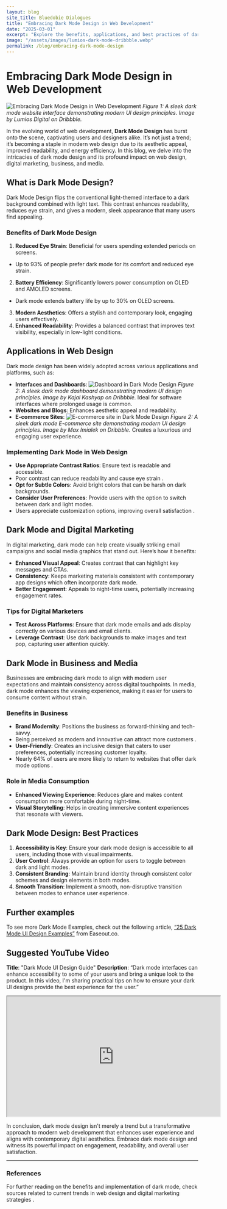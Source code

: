 ```yaml
---
layout: blog
site_title: Bluedobie Dialogues
title: "Embracing Dark Mode Design in Web Development"
date: "2025-03-01"
excerpt: "Explore the benefits, applications, and best practices of dark mode design in web development. Learn how dark mode enhances user experience, readability, and energy efficiency for websites, digital marketing, and media."
image: "/assets/images/lumios-dark-mode-dribbble.webp"
permalink: /blog/embracing-dark-mode-design
---
```


# Embracing Dark Mode Design in Web Development

![Embracing Dark Mode Design in Web Development](/assets/images/lumios-dark-mode-dribbble.webp) *Figure 1: A sleek dark mode website interface demonstrating modern UI design principles. Image by Lumios Digital on Dribbble.*

In the evolving world of web development, **Dark Mode Design** has burst onto the scene, captivating users and designers alike. It’s not just a trend; it’s becoming a staple in modern web design due to its aesthetic appeal, improved readability, and energy efficiency. In this blog, we delve into the intricacies of dark mode design and its profound impact on web design, digital marketing, business, and media.

## What is Dark Mode Design?

Dark Mode Design flips the conventional light-themed interface to a dark background combined with light text. This contrast enhances readability, reduces eye strain, and gives a modern, sleek appearance that many users find appealing.

### Benefits of Dark Mode Design

1. **Reduced Eye Strain**: Beneficial for users spending extended periods on screens.
- Up to 93% of people prefer dark mode for its comfort and reduced eye strain.
2. **Battery Efficiency**: Significantly lowers power consumption on OLED and AMOLED screens.
- Dark mode extends battery life by up to 30% on OLED screens.
3. **Modern Aesthetics**: Offers a stylish and contemporary look, engaging users effectively.
4. **Enhanced Readability**: Provides a balanced contrast that improves text visibility, especially in low-light conditions.

## Applications in Web Design

Dark mode design has been widely adopted across various applications and platforms, such as:

- **Interfaces and Dashboards**: 
![Dashboard in Dark Mode Design](/assets/images/teamify-dark-mode-dash-dribbble.webp) *Figure 2: A sleek dark mode dashboard demonstrating modern UI design principles. Image by Kajal Kashyap on Dribbble.*
Ideal for software interfaces where prolonged usage is common.
- **Websites and Blogs**: Enhances aesthetic appeal and readability.
- **E-commerce Sites**: 
![E-commerce site in Dark Mode Design](/assets/images/dark-mode-ecommerce-dribbble.webp) *Figure 2: A sleek dark mode E-commerce site demonstrating modern UI design principles. Image by Max Imialek on Dribbble.*
Creates a luxurious and engaging user experience.

### Implementing Dark Mode in Web Design

- **Use Appropriate Contrast Ratios**: Ensure text is readable and accessible.
- Poor contrast can reduce readability and cause eye strain .
- **Opt for Subtle Colors**: Avoid bright colors that can be harsh on dark backgrounds.
- **Consider User Preferences**: Provide users with the option to switch between dark and light modes.
- Users appreciate customization options, improving overall satisfaction .

## Dark Mode and Digital Marketing

In digital marketing, dark mode can help create visually striking email campaigns and social media graphics that stand out. Here’s how it benefits:

- **Enhanced Visual Appeal**: Creates contrast that can highlight key messages and CTAs.
- **Consistency**: Keeps marketing materials consistent with contemporary app designs which often incorporate dark mode.
- **Better Engagement**: Appeals to night-time users, potentially increasing engagement rates.

### Tips for Digital Marketers

- **Test Across Platforms**: Ensure that dark mode emails and ads display correctly on various devices and email clients.
- **Leverage Contrast**: Use dark backgrounds to make images and text pop, capturing user attention quickly.

## Dark Mode in Business and Media

Businesses are embracing dark mode to align with modern user expectations and maintain consistency across digital touchpoints. In media, dark mode enhances the viewing experience, making it easier for users to consume content without strain.

### Benefits in Business

- **Brand Modernity**: Positions the business as forward-thinking and tech-savvy.
- Being perceived as modern and innovative can attract more customers .
- **User-Friendly**: Creates an inclusive design that caters to user preferences, potentially increasing customer loyalty.
- Nearly 64% of users are more likely to return to websites that offer dark mode options .

### Role in Media Consumption

- **Enhanced Viewing Experience**: Reduces glare and makes content consumption more comfortable during night-time.
- **Visual Storytelling**: Helps in creating immersive content experiences that resonate with viewers.

## Dark Mode Design: Best Practices

1. **Accessibility is Key**: Ensure your dark mode design is accessible to all users, including those with visual impairments.
2. **User Control**: Always provide an option for users to toggle between dark and light modes.
3. **Consistent Branding**: Maintain brand identity through consistent color schemes and design elements in both modes.
4. **Smooth Transition**: Implement a smooth, non-disruptive transition between modes to enhance user experience.

## Further examples

To see more Dark Mode Examples, check out the following article, <a href=”https://www.easeout.co/blog/2020-05-13-25-dark-mode-ui-design-examples/”>“25 Dark Mode UI Design Examples”</a> from Easeout.co.

## Suggested YouTube Video

**Title**: "Dark Mode UI Design Guide"
**Description**: “Dark mode interfaces can enhance accessibility to some of your users and bring a unique look to the product. In this video, I'm sharing practical tips on how to ensure your dark UI designs provide the best experience for the user.”

<div class="youtube div">
  <iframe width="560" height="315" src="https://www.youtube.com/embed/wlMMqf73yKg?si=3mK3l4u2BpOT0lZc" title="Dark Mode UI Design Guide" allow="accelerometer; autoplay; clipboard-write; encrypted-media; gyroscope; picture-in-picture; web-share" referrerpolicy="strict-origin-when-cross-origin" allowfullscreen></iframe>
</div>

In conclusion, dark mode design isn't merely a trend but a transformative approach to modern web development that enhances user experience and aligns with contemporary digital aesthetics. Embrace dark mode design and witness its powerful impact on engagement, readability, and overall user satisfaction.

---

### References

For further reading on the benefits and implementation of dark mode, check sources related to current trends in web design and digital marketing strategies .
